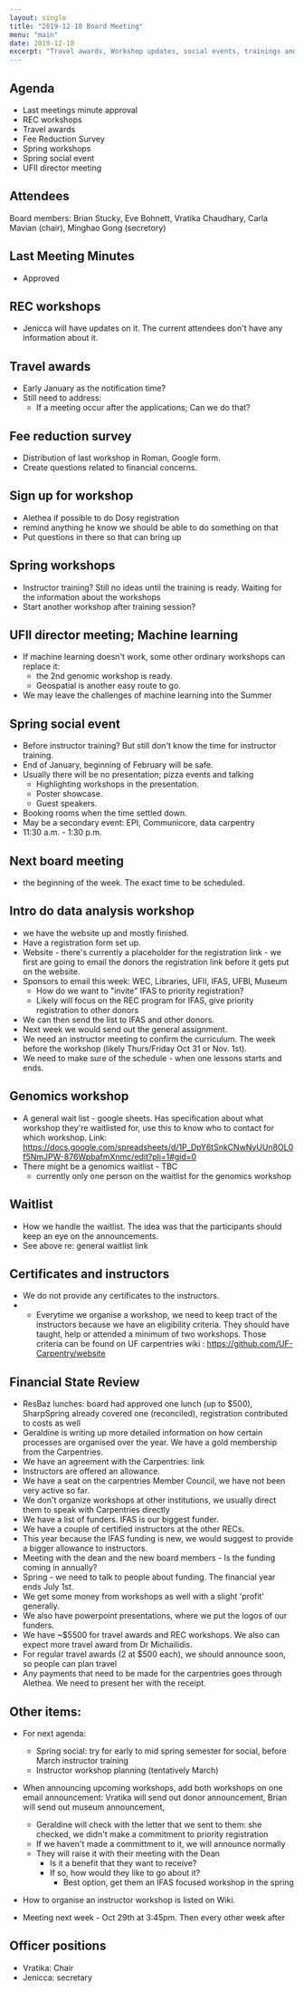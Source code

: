 ```yaml
---
layout: single
title: "2019-12-10 Board Meeting"
menu: "main"
date: 2019-12-10
excerpt: "Travel awards, Workshop updates, social events, trainings and meeting with UFII director"
---
```

## Agenda
* Last meetings minute approval
* REC workshops
* Travel awards
* Fee Reduction Survey
* Spring workshops
* Spring social event
* UFII director meeting


## Attendees
Board members: Brian Stucky, Eve Bohnett, Vratika Chaudhary, Carla Mavian (chair), Minghao Gong (secretory)

## Last Meeting Minutes
* Approved


## REC workshops
* Jenicca will have updates on it. The current attendees don't have any information about it. 

## Travel awards
* Early January as the notification time?
* Still need to address:
	* If a meeting occur after the applications; Can we do that?

## Fee reduction survey
* Distribution of last workshop in Roman, Google form. 
* Create questions related to financial concerns. 

## Sign up for workshop 
* Alethea if possible to do Dosy registration 
* remind anything he know we should be able to do something on that
* Put questions in there so that can bring up 

## Spring workshops
* Instructor training? Still no ideas until the training is ready. Waiting for the information about the workshops
* Start another workshop after training session?

## UFII director meeting; Machine learning
* If machine learning doesn't work, some other ordinary workshops can replace it:
	* the 2nd genomic workshop is ready.
	* Geospatial is another easy route to go.
* We may leave the challenges of machine learning into the Summer

## Spring social event
* Before instructor training? But still don't know the time for instructor training.
* End of January, beginning of February will be safe. 
* Usually there will be no presentation; pizza events and talking
	* Highlighting workshops in the presentation. 
	* Poster showcase.
	* Guest speakers.
* Booking rooms when the time settled down. 
* May be a secondary event: EPI, Communicore, data carpentry
* 11:30 a.m. - 1:30 p.m.


## Next board meeting
* the beginning of the week. The exact time to be scheduled. 










## Intro do data analysis workshop
* we have the website up and mostly finished.
* Have a registration form set up. 
* Website - there's currently a placeholder for the registration link - we first are going to email the donors the registration link before it gets put on the website. 
* Sponsors to email this week: WEC, Libraries, UFII, IFAS, UFBI, Museum
    * How do we want to "invite" IFAS to priority registration?
    * Likely will focus on the REC program for IFAS, give priority registration to other donors
* We can then send the list to IFAS and other donors.
* Next week we would send out the general assignment.
* We need an instructor meeting to confirm the curriculum. The week before the workshop (likely Thurs/Friday Oct 31 or Nov. 1st). 
* We need to make sure of the schedule - when one lessons starts and ends. 

## Genomics workshop
* A general wait list - google sheets. Has specification about what workshop they're waitlisted for, use this to know who to contact for which workshop. Link: https://docs.google.com/spreadsheets/d/1P_DpY6tSnkCNwNyUUn8OL0f5NmJPW-876WpbafmXnmc/edit?pli=1#gid=0  
* There might be a genomics waitlist - TBC
    * currently only one person on the waitlist for the genomics workshop


## Waitlist 
* How we handle the waitlist. The idea was that the participants should keep an eye on the announcements. 
* See above re: general waitlist link

## Certificates and instructors 
* We do not provide any certificates to the instructors. 
* * Everytime we organise a workshop, we need to keep tract of the instructors because we have an eligibility criteria. They should have taught, help or attended a minimum of two workshops. Those criteria can be found on UF carpentries wiki : https://github.com/UF-Carpentry/website


## Financial State Review
* ResBaz lunches: board had approved one lunch (up to $500), SharpSpring already covered one (reconciled), registration contributed to costs as well
* Geraldine is writing up more detailed information on how certain processes are organised over the year. We have a gold membership from the Carpentries. 
* We have an agreement with the Carpentries: link
* Instructors are offered an allowance.
* We have a seat on the carpentries Member Council, we have not been very active so far.
* We don't organize workshops at other institutions, we usually direct them to speak with Carpentries directly
* We have a list of funders. IFAS is our biggest funder. 
* We have a couple of certified instructors at the other RECs. 
* This year because the IFAS funding is new, we would suggest to provide a bigger allowance to instructors. 
* Meeting with the dean and the new board members - Is the funding coming in annually? 
* Spring - we need to talk to people about funding. The financial year ends July 1st.
* We get some money from workshops as well with a slight 'profit' generally.
* We also have powerpoint presentations, where we put the logos of our funders. 
* We have ~$5500 for travel awards and REC workshops. We also can expect more travel award from Dr Michailidis. 
* For regular travel awards (2 at $500 each), we should announce soon, so people can plan travel
* Any payments that need to be made for the carpentries goes through Alethea. We need to present her with the receipt.

## Other items: 
* For next agenda: 
    * Spring social: try for early to mid spring semester for social, before March instructor training
    * Instructor workshop planning (tentatively March)

* When announcing upcoming workshops, add both workshops on one email announcement: Vratika will send out donor announcement, Brian will send out museum announcement, 
    * Geraldine will check with the letter that we sent to them: she checked, we didn't make a commitment to priority registration
    * If we haven't made a committment to it, we will announce normally 
    * They will raise it with their meeting with the Dean
        * Is it a benefit that they want to receive?
        * If so, how would they like to go about it?
            * Best option, get them an IFAS focused workshop in the spring
* How to organise an instructor workshop is listed on Wiki. 
* Meeting next week - Oct 29th at 3:45pm. Then every other week after


## Officer positions
* Vratika: Chair 
* Jenicca: secretary






